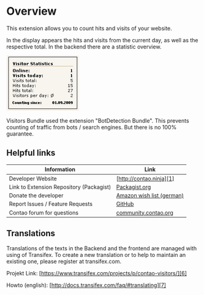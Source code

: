 # Overview

This extension allows you to count hits and visits of your website.

In the display appears the hits and visits from the current day, as well as the
respective total. In the backend there are a statistic overview.

![Visitors Frontend](images/visitors_fe_all-en.jpg)

Visitors Bundle used the extension "BotDetection Bundle".
This prevents counting of traffic from bots / search engines.
But there is no 100% guarantee.

## Helpful links

Information | Link
----------- | ----
Developer Website | [http://contao.ninja][1]
Link to Extension Repository (Packagist) | [Packagist.org][2]
Donate the developer | [Amazon wish list (german)][3]
Report Issues / Feature Requests | [GitHub][4]
Contao forum for questions | [community.contao.org][5]

## Translations

Translations of the texts in the Backend and the frontend  are managed with using of Transifex.
To create a new translation or to help to maintain an existing one, please register at transifex.com.

Projekt Link: [https://www.transifex.com/projects/p/contao-visitors/][6]

Howto (english): [http://docs.transifex.com/faq/#translating][7]


[1]: http://contao.ninja
[2]: https://packagist.org/packages/bugbuster/contao-visitors-bundle
[3]: http://www.amazon.de/wishlist/26HHEJOU03G76
[4]: https://github.com/BugBuster1701/contao-visitors-bundle/issues
[5]: https://community.contao.org/en/forumdisplay.php?143
[6]: https://www.transifex.com/projects/p/contao-visitors-bundle/
[7]: http://docs.transifex.com/faq/#translating
